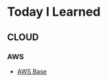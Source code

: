 # Today I Learned

## CLOUD

### AWS
* [AWS Base](https://github.com/jhl8109/TIL/blob/main/Cloud/AWS_Base.md)
